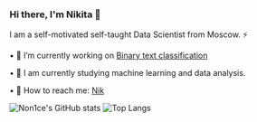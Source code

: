 ### Hi there, I'm Nikita 👋 


I am a self-motivated self-taught Data Scientist from Moscow. ⚡

 •  🔭  I’m currently working on [Binary text classification](https://github.com/Non1ce/Neural-Network-Model#readme)

 
 •  🌱  I am currently studying machine learning and data analysis.
 
 
 •  💬  How to reach me: [Nik](mailto:nik.elenberger@list.ru)
 
![Non1ce's GitHub stats](https://github-readme-stats.vercel.app/api?username=Non1ce&show_icons=true&theme=great-gatsby)
![Top Langs](https://github-readme-stats.vercel.app/api/top-langs/?username=Non1ce&hide=javascript,html)


<!--
**Non1ce/Non1ce** is a ✨ _special_ ✨ repository because its `README.md` (this file) appears on your GitHub profile.

Here are some ideas to get you started:

- 🔭 I’m currently working on ...
- 🌱 I am currently studying machine learning and data analysis.
- 👯 I’m looking to collaborate on ...
- 🤔 I’m looking for help with ...
- 💬 How to reach me: ...
- 📫 How to reach me: ...
- 😄 Pronouns: ...
- ⚡ Fun fact: ...
-->
